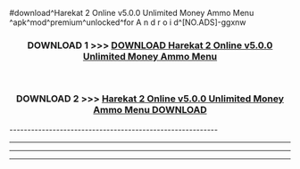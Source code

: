#download^Harekat 2 Online v5.0.0 Unlimited Money Ammo Menu ^apk^mod^premium^unlocked^for A n d r o i d^[NO.ADS]-ggxnw



<div align="center">

<h3>DOWNLOAD 1 >>> <a href="https://runaway1.web.app/?sq=Harekat 2 Online v5.0.0 Unlimited Money Ammo Menu ">DOWNLOAD Harekat 2 Online v5.0.0 Unlimited Money Ammo Menu </a></h3><br>

<h3>DOWNLOAD 2 >>> <a href="https://runaway1.web.app/?sq=Harekat 2 Online v5.0.0 Unlimited Money Ammo Menu ">Harekat 2 Online v5.0.0 Unlimited Money Ammo Menu  DOWNLOAD </a></h3>

</div>
----------------------------------------------------------

----------------------------------------------------------

----------------------------------------------------------

----------------------------------------------------------




